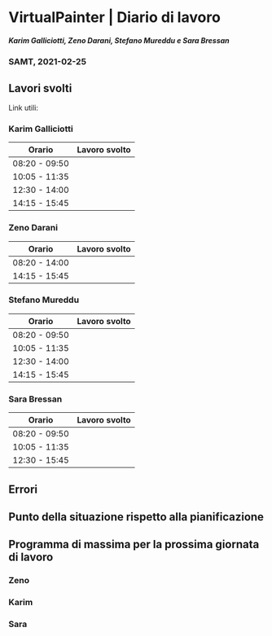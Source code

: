 # VirtualPainter | Diario di lavoro
##### Karim Galliciotti, Zeno Darani, Stefano Mureddu e Sara Bressan
### SAMT, 2021-02-25

## Lavori svolti

Link utili:


### Karim Galliciotti


|Orario        |Lavoro svolto                 |
|--------------|------------------------------|
|08:20 - 09:50 | |
|10:05 - 11:35 | |
|12:30 - 14:00 | |
|14:15 - 15:45 | |


### Zeno Darani


|Orario        |Lavoro svolto                 |
|--------------|------------------------------|
|08:20 - 14:00 | |
|14:15 - 15:45 | |



### Stefano Mureddu


|Orario        |Lavoro svolto                 |
|--------------|------------------------------|
|08:20 - 09:50 ||
|10:05 - 11:35 ||
|12:30 - 14:00 ||
|14:15 - 15:45 ||



### Sara Bressan


|Orario        |Lavoro svolto                 |
|--------------|------------------------------|
|08:20 - 09:50 | |
|10:05 - 11:35 | |
|12:30 - 15:45 | |

## Errori


##  Punto della situazione rispetto alla pianificazione



## Programma di massima per la prossima giornata di lavoro
### Zeno


### Karim


### Sara

